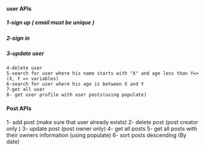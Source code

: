 #### user APIs
 #####   1-sign up ( email must be unique ) 
 #####   2-sign in 
 #####   3-update user
    4-delete user
    5-search for user where his name starts with "X" and age less than Y=>   (X, Y => variables)
    6-search for user where his age is between X and Y
    7-get all user 
    8- get user profile with user posts(using populate)

####  Post APIs
1- add post (make sure that user already exists)
2- delete post (post creator only )
3- update post (post owner only)
4- get all posts
5- get all posts with their owners information (using populate)
6- sort posts descending (By date)
